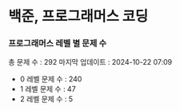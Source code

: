 # 백준, 프로그래머스 코딩
### 프로그래머스 레벨 별 문제 수
총 문제 수 : 292
마지막 업데이트 : 2024-10-22 07:09
- 0 레벨 문제 수 : 240
- 1 레벨 문제 수 : 47
- 2 레벨 문제 수 : 5

